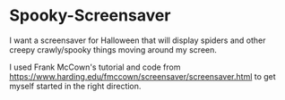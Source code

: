 # Spooky-Screensaver
I want a screensaver for Halloween that will display spiders and other creepy crawly/spooky things moving around my screen. 

I used Frank McCown's tutorial and code from https://www.harding.edu/fmccown/screensaver/screensaver.html to get myself started in the right direction. 
